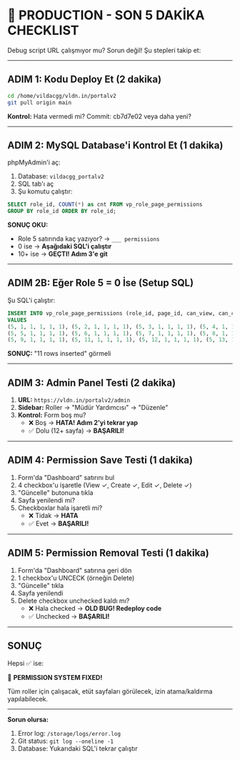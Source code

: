 # 🚀 PRODUCTION - SON 5 DAKİKA CHECKLIST

Debug script URL çalışmıyor mu? Sorun değil! Şu stepleri takip et:

---

## ADIM 1: Kodu Deploy Et (2 dakika)
```bash
cd /home/vildacgg/vldn.in/portalv2
git pull origin main
```
**Kontrol:** Hata vermedi mi? Commit: cb7d7e02 veya daha yeni?

---

## ADIM 2: MySQL Database'i Kontrol Et (1 dakika)

phpMyAdmin'i aç:
1. Database: `vildacgg_portalv2`
2. SQL tab'ı aç
3. Şu komutu çalıştır:

```sql
SELECT role_id, COUNT(*) as cnt FROM vp_role_page_permissions 
GROUP BY role_id ORDER BY role_id;
```

**SONUÇ OKU:**
- Role 5 satırında kaç yazıyor? → `___ permissions`
- 0 ise → **Aşağıdaki SQL'i çalıştır**
- 10+ ise → **GEÇTI! Adım 3'e git**

---

## ADIM 2B: Eğer Role 5 = 0 İse (Setup SQL)

Şu SQL'i çalıştır:

```sql
INSERT INTO vp_role_page_permissions (role_id, page_id, can_view, can_create, can_edit, can_delete)
VALUES 
(5, 1, 1, 1, 1, 1), (5, 2, 1, 1, 1, 1), (5, 3, 1, 1, 1, 1), (5, 4, 1, 1, 1, 1),
(5, 5, 1, 1, 1, 1), (5, 6, 1, 1, 1, 1), (5, 7, 1, 1, 1, 1), (5, 8, 1, 1, 1, 1),
(5, 9, 1, 1, 1, 1), (5, 11, 1, 1, 1, 1), (5, 12, 1, 1, 1, 1), (5, 13, 1, 1, 1, 1);
```

**SONUÇ:** "11 rows inserted" görmeli

---

## ADIM 3: Admin Panel Testi (2 dakika)

1. **URL:** `https://vldn.in/portalv2/admin`
2. **Sidebar:** Roller → "Müdür Yardımcısı" → "Düzenle"
3. **Kontrol:** Form boş mu?
   - ❌ Boş → **HATA! Adım 2'yi tekrar yap**
   - ✅ Dolu (12+ sayfa) → **BAŞARILI!**

---

## ADIM 4: Permission Save Testi (1 dakika)

1. Form'da "Dashboard" satırını bul
2. 4 checkbox'u işaretle (View ✓, Create ✓, Edit ✓, Delete ✓)
3. "Güncelle" butonuna tıkla
4. Sayfa yenilendi mi?
5. Checkboxlar hala işaretli mi?
   - ❌ Tidak → **HATA**
   - ✅ Evet → **BAŞARILI!**

---

## ADIM 5: Permission Removal Testi (1 dakika)

1. Form'da "Dashboard" satırına geri dön
2. 1 checkbox'u UNCECK (örneğin Delete)
3. "Güncelle" tıkla
4. Sayfa yenilendi
5. Delete checkbox unchecked kaldı mı?
   - ❌ Hala checked → **OLD BUG! Redeploy code**
   - ✅ Unchecked → **BAŞARILI!**

---

## SONUÇ

Hepsi ✅ ise:

🎉 **PERMISSION SYSTEM FIXED!**

Tüm roller için çalışacak, etüt sayfaları görülecek, izin atama/kaldırma yapılabilecek.

---

**Sorun olursa:**

1. Error log: `/storage/logs/error.log`
2. Git status: `git log --oneline -1`
3. Database: Yukarıdaki SQL'i tekrar çalıştır

